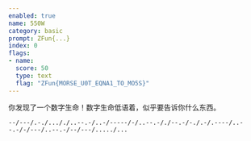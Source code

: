 ```yaml
---
enabled: true
name: 550W
category: basic
prompt: ZFun{...}
index: 0
flags:
- name: 
  score: 50
  type: text
  flag: "ZFun{MORSE_U0T_EQNA1_TO_MO5S}"
---
```


你发现了一个数字生命！数字生命低语着，似乎要告诉你什么东西。

`--/---/.-./..././..--.-/..-/-----/-/..--.-/./--.-/-./.-/.----/..--.-/-/---/..--.-/--/---/...../...`
